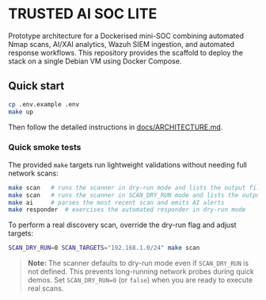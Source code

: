 # TRUSTED AI SOC LITE

Prototype architecture for a Dockerised mini-SOC combining automated Nmap scans, AI/XAI analytics, Wazuh SIEM ingestion, and automated response workflows. This repository provides the scaffold to deploy the stack on a single Debian VM using Docker Compose.

## Quick start

```bash
cp .env.example .env
make up
```

Then follow the detailed instructions in [docs/ARCHITECTURE.md](docs/ARCHITECTURE.md).

### Quick smoke tests

The provided `make` targets run lightweight validations without needing full
network scans:

```bash
make scan   # runs the scanner in dry-run mode and lists the output files
make scan   # runs the scanner in SCAN_DRY_RUN mode and lists the output files
make ai     # parses the most recent scan and emits AI alerts
make responder  # exercises the automated responder in dry-run mode
```

To perform a real discovery scan, override the dry-run flag and adjust targets:

```bash
SCAN_DRY_RUN=0 SCAN_TARGETS="192.168.1.0/24" make scan
```

> **Note:** The scanner defaults to dry-run mode even if `SCAN_DRY_RUN` is not
> defined. This prevents long-running network probes during quick demos. Set
> `SCAN_DRY_RUN=0` (or `false`) when you are ready to execute real scans.
